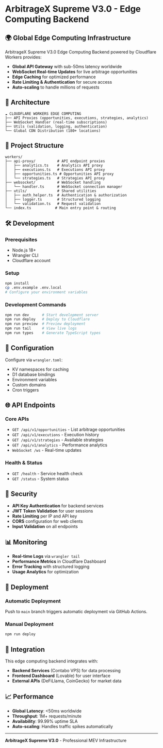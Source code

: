 # ArbitrageX Supreme V3.0 - Edge Computing Backend

## 🌍 Global Edge Computing Infrastructure

ArbitrageX Supreme V3.0 Edge Computing Backend powered by Cloudflare Workers provides:

- **Global API Gateway** with sub-50ms latency worldwide
- **WebSocket Real-time Updates** for live arbitrage opportunities
- **Edge Caching** for optimized performance
- **Rate Limiting & Authentication** for secure access
- **Auto-scaling** to handle millions of requests

## 🚀 Architecture

```
☁️ CLOUDFLARE WORKERS EDGE COMPUTING
├── API Proxies (opportunities, executions, strategies, analytics)
├── WebSocket Handler (real-time subscriptions)
├── Utils (validation, logging, authentication)
└── Global CDN Distribution (180+ locations)
```

## 📁 Project Structure

```
workers/
├── api-proxy/          # API endpoint proxies
│   ├── analytics.ts    # Analytics API proxy
│   ├── executions.ts   # Executions API proxy
│   ├── opportunities.ts # Opportunities API proxy
│   └── strategies.ts   # Strategies API proxy
├── websocket/          # WebSocket handling
│   └── handler.ts      # WebSocket connection manager
├── utils/              # Shared utilities
│   ├── auth_helper.ts  # Authentication & authorization
│   ├── logger.ts       # Structured logging
│   └── validation.ts   # Request validation
└── index.ts           # Main entry point & routing
```

## 🛠️ Development

### Prerequisites
- Node.js 18+
- Wrangler CLI
- Cloudflare account

### Setup
```bash
npm install
cp .env.example .env.local
# Configure your environment variables
```

### Development Commands
```bash
npm run dev      # Start development server
npm run deploy   # Deploy to Cloudflare
npm run preview  # Preview deployment
npm run tail     # View live logs
npm run types    # Generate TypeScript types
```

## 🔧 Configuration

Configure via `wrangler.toml`:
- KV namespaces for caching
- D1 database bindings
- Environment variables
- Custom domains
- Cron triggers

## 🌐 API Endpoints

### Core APIs
- `GET /api/v1/opportunities` - List arbitrage opportunities
- `GET /api/v1/executions` - Execution history
- `GET /api/v1/strategies` - Available strategies
- `GET /api/v1/analytics` - Performance analytics
- `WebSocket /ws` - Real-time updates

### Health & Status
- `GET /health` - Service health check
- `GET /status` - System status

## 🔐 Security

- **API Key Authentication** for backend services
- **JWT Token Validation** for user sessions
- **Rate Limiting** per IP and API key
- **CORS** configuration for web clients
- **Input Validation** on all endpoints

## 📊 Monitoring

- **Real-time Logs** via `wrangler tail`
- **Performance Metrics** in Cloudflare Dashboard
- **Error Tracking** with structured logging
- **Usage Analytics** for optimization

## 🚀 Deployment

### Automatic Deployment
Push to `main` branch triggers automatic deployment via GitHub Actions.

### Manual Deployment
```bash
npm run deploy
```

## 🔗 Integration

This edge computing backend integrates with:
- **Backend Services** (Contabo VPS) for data processing
- **Frontend Dashboard** (Lovable) for user interface
- **External APIs** (DeFiLlama, CoinGecko) for market data

## 📈 Performance

- **Global Latency**: <50ms worldwide
- **Throughput**: 1M+ requests/minute
- **Availability**: 99.99% uptime SLA
- **Auto-scaling**: Handles traffic spikes automatically

---

**ArbitrageX Supreme V3.0** - Professional MEV Infrastructure
